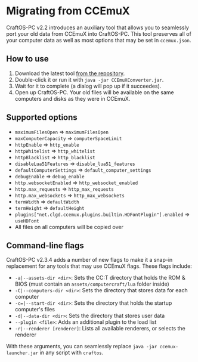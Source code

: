 # Migrating from CCEmuX
CraftOS-PC v2.2 introduces an auxiliary tool that allows you to seamlessly port your old data from CCEmuX into CraftOS-PC. This tool preserves all of your computer data as well as most options that may be set in `ccemux.json`.

## How to use
1. Download the latest tool [from the repository](https://raw.githubusercontent.com/MCJack123/craftos2/master/CCEmuXConverter.jar).
2. Double-click it or run it with `java -jar CCEmuXConverter.jar`.
3. Wait for it to complete (a dialog will pop up if it succeedes).
4. Open up CraftOS-PC. Your old files will be available on the same computers and disks as they were in CCEmuX.

## Supported options
* `maximumFilesOpen` => `maximumFilesOpen`
* `maxComputerCapacity` => `computerSpaceLimit`
* `httpEnable` => `http_enable`
* `httpWhitelist` => `http_whitelist`
* `httpBlacklist` => `http_blacklist`
* `disableLua51Features` => `disable_lua51_features`
* `defaultComputerSettings` => `default_computer_settings`
* `debugEnable` => `debug_enable`
* `http.websocketEnabled` => `http_websocket_enabled`
* `http.max_requests` => `http_max_requests`
* `http.max_websockets` => `http_max_websockets`
* `termWidth` => `defaultWidth`
* `termHeight` => `defaultHeight`
* `plugins["net.clgd.ccemux.plugins.builtin.HDFontPlugin"].enabled` => `useHDFont`
* All files on all computers will be copied over

## Command-line flags
CraftOS-PC v2.3.4 adds a number of new flags to make it a snap-in replacement for any tools that may use CCEmuX flags. These flags include:
* `-a|--assets-dir <dir>`:            Sets the CC:T directory that holds the ROM & BIOS (must contain an `assets/computercraft/lua` folder inside)
* `-C|--computers-dir <dir>`:         Sets the directory that stores data for each computer
* `-c=|--start-dir <dir>`:            Sets the directory that holds the startup computer's files
* `-d|--data-dir <dir>`:              Sets the directory that stores user data
* `--plugin <file>`:                  Adds an additional plugin to the load list
* `-r|--renderer [renderer]`:         Lists all available renderers, or selects the renderer

With these arguments, you can seamlessly replace `java -jar ccemux-launcher.jar` in any script with `craftos`.